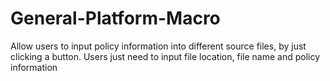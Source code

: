 # General-Platform-Macro
Allow users to input policy information into different source files, 
by just clicking a button. 
Users just need to input file location, file name and policy information
